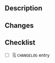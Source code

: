 ## Description
<!-- Describe the problem as detailed as possible -->
<!-- Include any information that may help to review the PR -->

## Changes
<!-- Describe your changes as detailed as possible  -->
<!-- Include any information that may help to review the PR -->

## Checklist
- [ ] 🗒 `CHANGELOG` entry
